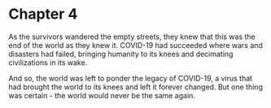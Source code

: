 # Chapter 4

As the survivors wandered the empty streets, they knew that this was the end of the world as they knew it. COVID-19 had succeeded where wars and disasters had failed, bringing humanity to its knees and decimating civilizations in its wake.

And so, the world was left to ponder the legacy of COVID-19, a virus that had brought the world to its knees and left it forever changed. But one thing was certain - the world would never be the same again.